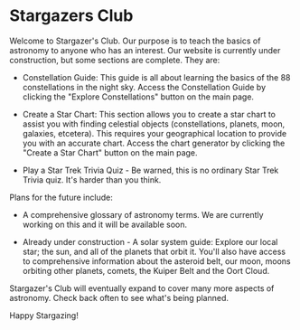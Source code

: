 # Stargazers Club

Welcome to Stargazer's Club. Our purpose is to teach the basics of astronomy to anyone who has
an interest. Our website is currently under construction, but some sections are complete. They are:

 - Constellation Guide: This guide is all about learning the basics of the 88 constellations
   in the night sky. Access the Constellation Guide by clicking the "Explore Constellations"
   button on the main page.

- Create a Star Chart: This section allows you to create a star chart to assist you with finding
  celestial objects (constellations, planets, moon, galaxies, etcetera). This requires your
  geographical location to provide you with an accurate chart. Access the chart generator by
  clicking the "Create a Star Chart" button on the main page.

- Play a Star Trek Trivia Quiz - Be warned, this is no ordinary Star Trek Trivia quiz. It's
  harder than you think.

Plans for the future include:

- A comprehensive glossary of astronomy terms. We are currently working on this and it
  will be available soon.

- Already under construction - A solar system guide: Explore our local star; the sun, and all of the planets
  that orbit it. You'll also have access to comprehensive information about the asteroid belt, our moon,
  moons orbiting other planets, comets, the Kuiper Belt and the Oort Cloud.

Stargazer's Club will eventually expand to cover many more aspects of astronomy. Check back
often to see what's being planned.

Happy Stargazing!
